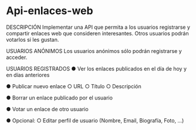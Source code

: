 # Api-enlaces-web

DESCRIPCIÓN
Implementar una API que permita a los usuarios registrarse y compartir enlaces web que
consideren interesantes. Otros usuarios podrán votarlos si les gustan.

USUARIOS ANÓNIMOS
Los usuarios anónimos sólo podrán registrarse y acceder.

USUARIOS REGISTRADOS
● Ver los enlaces publicados en el día de hoy y en días anteriores

● Publicar nuevo enlace
○ URL
○ Título
○ Descripción

● Borrar un enlace publicado por el usuario

● Votar un enlace de otro usuario

● Opcional:
○ Editar perfil de usuario (Nombre, Email, Biografía, Foto, …)

